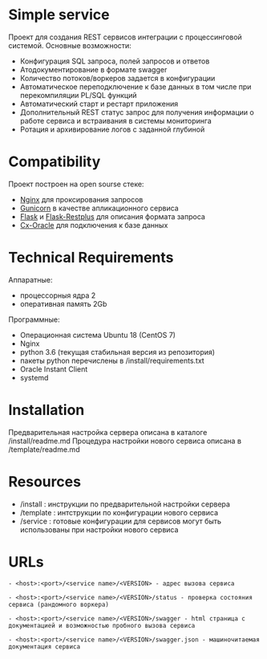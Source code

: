 
Simple service
=============

Проект для создания REST сервисов интеграции с процессинговой системой. 
Основные возможности:
- Конфигурация SQL запроса, полей запросов и ответов
- Атодокументирование в формате swagger 
- Количество потоков/воркеров задается в конфигурации
- Автоматическое переподключение к базе данных в том числе при перекомпиляции PL/SQL функций 
- Автоматический старт и рестарт приложения
- Дополнительный REST статус запрос для получения информации о работе сервиса и встраивания в системы мониторинга
- Ротация и архивирование логов с заданной глубиной


Compatibility
=============

Проект построен на open sourse стеке: 
- [Nginx](https://nginx.org/ru/) для проксирования запросов
- [Gunicorn](https://gunicorn.org/#docs) в качестве апликационного сервиса
- [Flask](http://flask.palletsprojects.com/en/1.1.x/) и [Flask-Restplus](https://flask-restplus.readthedocs.io/en/stable/) для описания формата запроса
- [Cx-Oracle](https://oracle.github.io/python-cx_Oracle/) для подключения к базе данных


Technical Requirements
============

Аппаратные: 
- процессорныя ядра 2
- оперативная память 2Gb

Программные:
- Операционная система Ubuntu 18 (CentOS 7)
- Nginx
- python 3.6 (текущая стабильная версия из репозитория) 
- пакеты python перечислены в /install/requirements.txt
- Oracle Instant Client
- systemd

Installation
============

Предварительная настройка сервера описана в каталоге /install/readme.md
Процедура настройки нового сервиса описана в /template/readme.md


Resources
=============

- /install : инструкции по предварительной настройки сервера
- /template : интструкции по конфигурации нового сервиса
- /service : готовые конфигурации для сервисов могут быть использованы при настройки нового сервиса


URLs
====
```
- <host>:<port>/<service name>/<VERSION> - адрес вызова сервиса

- <host>:<port>/<service name>/<VERSION>/status - проверка состояния сервиса (рандомного воркера)

- <host>:<port>/<service name>/<VERSION>/swagger - html страница с документацией и возможностью пробного вызова сервиса 

- <host>:<port>/<service name>/<VERSION>/swagger.json - машиночитаемая документация сервиса
```
